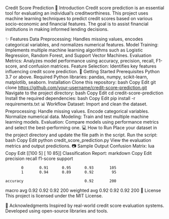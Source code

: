 Credit Score Prediction
📝 Introduction
Credit score prediction is an essential tool for evaluating an individual’s creditworthiness. This project uses machine learning techniques to predict credit scores based on various socio-economic and financial features. The goal is to assist financial institutions in making informed lending decisions.

✨ Features
Data Preprocessing: Handles missing values, encodes categorical variables, and normalizes numerical features.
Model Training: Implements multiple machine learning algorithms such as Logistic Regression, Random Forest, and Support Vector Machines.
Evaluation Metrics: Analyzes model performance using accuracy, precision, recall, F1-score, and confusion matrices.
Feature Selection: Identifies key features influencing credit score prediction.
🚀 Getting Started
Prerequisites
Python 3.7 or above.
Required Python libraries: pandas, numpy, scikit-learn, matplotlib, seaborn.
Installation
Clone this repository:
bash
Copy
Edit
git clone https://github.com/your-username/credit-score-prediction.git
Navigate to the project directory:
bash
Copy
Edit
cd credit-score-prediction
Install the required dependencies:
bash
Copy
Edit
pip install -r requirements.txt
📊 Workflow
Dataset: Import and clean the dataset.
Preprocessing:
Handle missing values.
Encode categorical variables.
Normalize numerical data.
Modeling: Train and test multiple machine learning models.
Evaluation: Compare models using performance metrics and select the best-performing one.
💻 How to Run
Place your dataset in the project directory and update the file path in the script.
Run the script:
bash
Copy
Edit
python credit_score_prediction.py
View the evaluation metrics and output predictions.
📷 Sample Output
Confusion Matrix:
lua
Copy
Edit
 [[100   5]
  [ 10  85]]
Classification Report:
markdown
Copy
Edit
              precision    recall  f1-score   support

           0       0.91      0.95      0.93       105
           1       0.94      0.89      0.92        95

    accuracy                           0.92       200
   macro avg       0.92      0.92      0.92       200
weighted avg       0.92      0.92      0.92       200
📄 License
This project is licensed under the MIT License.

🙏 Acknowledgments
Inspired by real-world credit score evaluation systems.
Developed using open-source libraries and tools.
